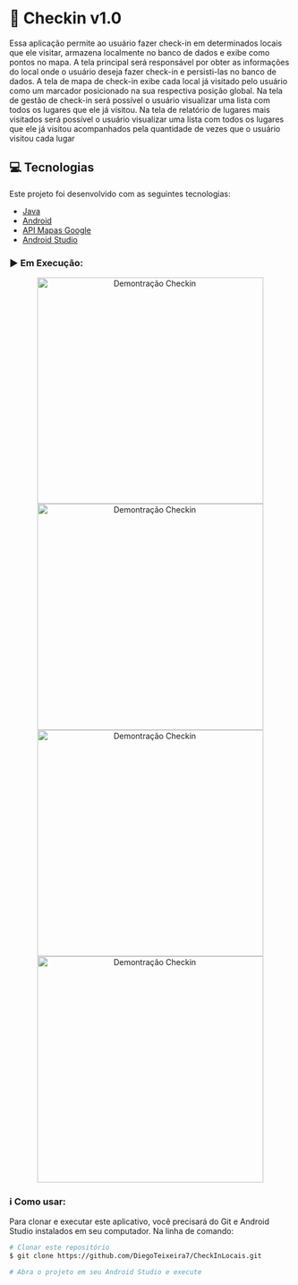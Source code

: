 # :iphone: Checkin v1.0
Essa aplicação permite ao usuário fazer check-in em determinados locais que ele visitar, armazena
localmente no banco de dados e exibe como pontos no mapa. A tela principal será responsável por obter 
as informações do local onde o usuário deseja fazer check-in e persisti-las no banco de dados. A tela 
de mapa de check-in exibe cada local já visitado pelo usuário como um marcador posicionado na sua 
respectiva posição global. Na tela de gestão de check-in será possível o usuário visualizar uma lista
com todos os lugares que ele já visitou. Na tela de relatório de lugares mais visitados será possível
o usuário visualizar uma lista com todos os lugares que ele já visitou acompanhados pela quantidade de
vezes que o usuário visitou cada lugar

## :computer: Tecnologias

Este projeto foi desenvolvido com as seguintes tecnologias:

-  [Java](https://www.java.com/pt-BR/)
-  [Android](https://developer.android.com/docs)
-  [API Mapas Google](https://accounts.google.com/signin/v2/identifier?service=cloudconsole&passive=1209600&osid=1&continue=https%3A%2F%2Fconsole.developers.google.com%2Fapis%3Fref%3Dhttps%3A%2F%2Fwww.google.com%2F&followup=https%3A%2F%2Fconsole.developers.google.com%2Fapis%3Fref%3Dhttps%3A%2F%2Fwww.google.com%2F&flowName=GlifWebSignIn&flowEntry=ServiceLogin)
-  [Android Studio](https://developer.android.com/studio)

### :arrow_forward: Em Execução:

<p align="center">
 <img alt="Demontração Checkin" src="assets/" width="404px" heigth="720px">
 <img alt="Demontração Checkin" src="assets/" width="404px" heigth="720px">
 <img alt="Demontração Checkin" src="assets/" width="404px" heigth="720px">
 <img alt="Demontração Checkin" src="assets/" width="404px" heigth="720px">
</p>

### :information_source: Como usar:

Para clonar e executar este aplicativo, você precisará do Git e Android Studio instalados em seu computador. Na linha de comando:

```bash
# Clonar este repositório
$ git clone https://github.com/DiegoTeixeira7/CheckInLocais.git

# Abra o projeto em seu Android Studio e execute

```
